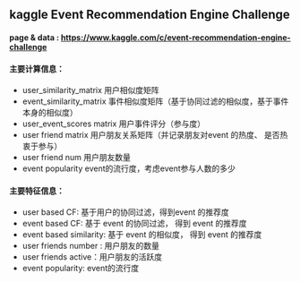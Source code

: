 ## kaggle  Event Recommendation Engine Challenge

#### page & data : https://www.kaggle.com/c/event-recommendation-engine-challenge

#### 主要计算信息：

- user_similarity_matrix  用户相似度矩阵
- event_similarity_matrix  事件相似度矩阵（基于协同过滤的相似度，基于事件本身的相似度）
- user_event_scores matrix  用户事件评分（参与度）
- user friend matrix  用户朋友关系矩阵（并记录朋友对event 的热度、 是否热衷于参与）
- user friend num  用户朋友数量
- event popularity  event的流行度，考虑event参与人数的多少

#### 主要特征信息：

- user based CF: 基于用户的协同过滤，得到event 的推荐度
- event based CF: 基于 event 的协同过滤， 得到 event 的推荐度
- event based similarity: 基于 event 的相似度， 得到 event 的推荐度
- user friends number : 用户朋友的数量
- user friends active：用户朋友的活跃度
- event popularity: event的流行度


